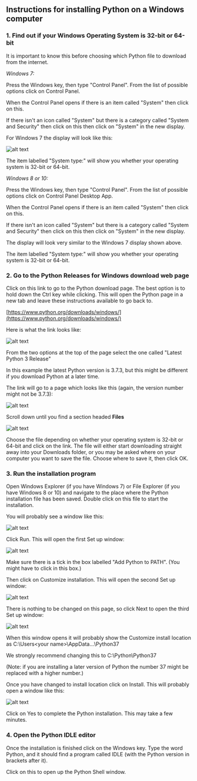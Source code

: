## Instructions for installing Python on a Windows computer


### 1. Find out if your Windows Operating System is 32-bit or 64-bit

It is important to know this before choosing which Python file to download from the internet.

*Windows 7:* 

Press the Windows key, then type "Control Panel". From the list of possible options click on Control Panel.

When the Control Panel opens if there is an item called "System" then click on this. 

If there isn't an icon called "System" but there is a category called "System and Security" then click on this then click on "System" in the new display.

For Windows 7 the display will look like this:

![alt text](Windows7_OS.png "Operating system")

The item labelled "System type:" will show you whether your operating system is 32-bit or 64-bit.

*Windows 8 or 10:* 

Press the Windows key, then type "Control Panel". From the list of possible options click on Control Panel Desktop App.

When the Control Panel opens if there is an item called "System" then click on this. 

If there isn't an icon called "System" but there is a category called "System and Security" then click on this then click on "System" in the new display.

The display will look very similar to the Windows 7 display shown above.

The item labelled "System type:" will show you whether your operating system is 32-bit or 64-bit.


### 2. Go to the Python Releases for Windows download web page

Click on this link to go to the Python download page. The best option is to hold down the Ctrl key while clicking. This will open the Python page in a new tab and leave these instructions available to go back to.

[https://www.python.org/downloads/windows/](https://www.python.org/downloads/windows/)

Here is what the link looks like:

![alt text](Releases_1.png "Python Releases for Windows")

From the two options at the top of the page select the one called "Latest Python 3 Release"

In this example the latest Python version is 3.7.3, but this might be different if you download Python at a later time.

The link will go to a page which looks like this (again, the version number might not be 3.7.3):

![alt text](Releases_2.png "Python 3")

Scroll down until you find a section headed **Files**

![alt text](Files_to_choose.png "Files")

Choose the file depending on whether your operating system is 32-bit or 64-bit and click on the link. The file will either start downloading straight away into your Downloads folder, or you may be asked where on your computer you want to save the file. Choose where to save it, then click OK.


### 3. Run the installation program

Open Windows Explorer (if you have Windows 7) or File Explorer (if you have Windows 8 or 10) and navigate to the place where the Python installation file has been saved. Double click on this file to start the installation.

You will probably see a window like this:

![alt text](Security_warning.png "Security Warning")

Click Run. This will open the first Set up window:

![alt text](Setup_1.png "Setup 1")

Make sure there is a tick in the box labelled "Add Python to PATH". (You might have to click in this box.)

Then click on Customize installation. This will open the second Set up window:

![alt text](Setup_2.png "Setup 2")

There is nothing to be changed on this page, so click Next to open the third Set up window:

![alt text](Setup_3_advised.png "Setup 3")

When this window opens it will probably show the Customize install location as C:\Users\<your name>\AppData...\Python37

We strongly recommend changing this to C:\Python\Python37

(Note: if you are installing a later version of Python the number 37 might be replaced with a higher number.)

Once you have changed to install location click on Install. This will probably open a window like this:

![alt text](UAC.png "Setup 3")

Click on Yes to complete the Python installation. This may take a few minutes.


### 4. Open the Python IDLE editor

Once the installation is finished click on the Windows key. Type the word Python, and it should find a program called IDLE (with the Python version in brackets after it).

Click on this to open up the Python Shell window. 
